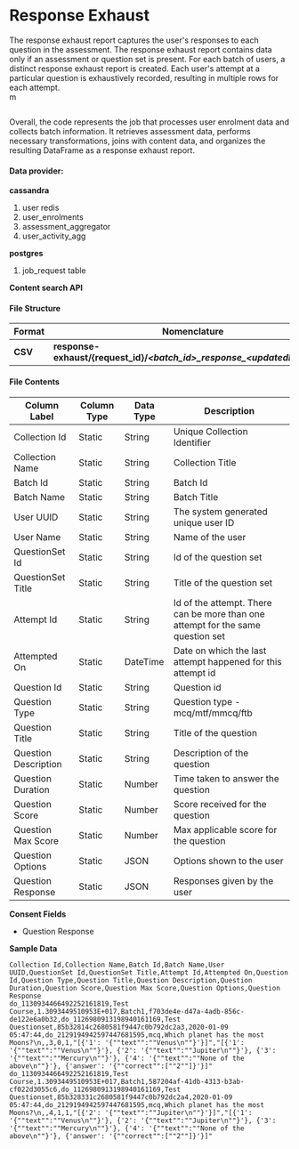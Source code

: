 # Response Exhaust

The response exhaust report captures the user's responses to each question in the assessment. The response exhaust report contains data only if an assessment or question set is present. For each batch of users, a distinct response exhaust report is created. Each user's attempt at a particular question is exhaustively recorded, resulting in multiple rows for each attempt.\
m

<div data-full-width="true">

<figure><img src="../../../../../.gitbook/assets/Response exhaust (1).png" alt=""><figcaption></figcaption></figure>

</div>

Overall, the code represents the job that processes user enrolment data and collects batch information. It retrieves assessment data, performs necessary transformations, joins with content data, and organizes the resulting DataFrame as a response exhaust report.

#### Data provider: <a href="#file-structure.2" id="file-structure.2"></a>

**cassandra**

1. user redis
2. user\_enrolments
3. assessment\_aggregator
4. user\_activity\_agg

**postgres**

1. job\_request table

**Content search API**

#### File Structure <a href="#file-structure.2" id="file-structure.2"></a>

| **Format** | **Nomenclature**                                                                    | **Example**                                                  |
| ---------- | ----------------------------------------------------------------------------------- | ------------------------------------------------------------ |
| **CSV**    | **response-exhaust/{request\_id}/**_**\<batch\_id>\_response\_\<updatedDate>.csv**_ | _**do\_1130264512015646721166\_response\_26\_08\_2020.csv**_ |

#### File Contents <a href="#file-contents.2" id="file-contents.2"></a>

| **Column Label**     | **Column Type** | **Data Type** | **Description**                                                                 |
| -------------------- | --------------- | ------------- | ------------------------------------------------------------------------------- |
| Collection Id        | Static          | String        | Unique Collection Identifier                                                    |
| Collection Name      | Static          | String        | Collection Title                                                                |
| Batch Id             | Static          | String        | Batch Id                                                                        |
| Batch Name           | Static          | String        | Batch Title                                                                     |
| User UUID            | Static          | String        | The system generated unique user ID                                             |
| User Name            | Static          | String        | Name of the user                                                                |
| QuestionSet Id       | Static          | String        | Id of the question set                                                          |
| QuestionSet Title    | Static          | String        | Title of the question set                                                       |
| Attempt Id           | Static          | String        | Id of the attempt. There can be more than one attempt for the same question set |
| Attempted On         | Static          | DateTime      | Date on which the last attempt happened for this attempt id                     |
| Question Id          | Static          | String        | Question id                                                                     |
| Question Type        | Static          | String        | Question type - mcq/mtf/mmcq/ftb                                                |
| Question Title       | Static          | String        | Title of the question                                                           |
| Question Description | Static          | String        | Description of the question                                                     |
| Question Duration    | Static          | Number        | Time taken to answer the question                                               |
| Question Score       | Static          | Number        | Score received for the question                                                 |
| Question Max Score   | Static          | Number        | Max applicable score for the question                                           |
| Question Options     | Static          | JSON          | Options shown to the user                                                       |
| Question Response    | Static          | JSON          | Responses given by the user                                                     |

**Consent Fields**

* Question Response

**Sample Data**

```csv
Collection Id,Collection Name,Batch Id,Batch Name,User UUID,QuestionSet Id,QuestionSet Title,Attempt Id,Attempted On,Question Id,Question Type,Question Title,Question Description,Question Duration,Question Score,Question Max Score,Question Options,Question Response
do_1130934466492252161819,Test Course,1.3093449510953E+017,Batch1,f703de4e-d47a-4adb-856c-de122e6a0b32,do_1126980913198940161169,Test Questionset,85b32814c2680581f9447c0b792dc2a3,2020-01-09 05:47:44,do_2129194942597447681595,mcq,Which planet has the most Moons?\n,,3,0,1,"[{'1': '{""text"":""Venus\n""}'}]","[{'1': '{""text"":""Venus\n""}'}, {'2': '{""text"":""Jupiter\n""}'}, {'3': '{""text"":""Mercury\n""}'}, {'4': '{""text"":""None of the above\n""}'}, {'answer': '{""correct"":[""2""]}'}]"
do_1130934466492252161819,Test Course,1.3093449510953E+017,Batch1,587204af-41db-4313-b3ab-cf022d3055c6,do_1126980913198940161169,Test Questionset,85b328331c2680581f9447c0b792dc2a4,2020-01-09 05:47:44,do_2129194942597447681595,mcq,Which planet has the most Moons?\n,,4,1,1,"[{'2': '{""text"":""Jupiter\n""}'}]","[{'1': '{""text"":""Venus\n""}'}, {'2': '{""text"":""Jupiter\n""}'}, {'3': '{""text"":""Mercury\n""}'}, {'4': '{""text"":""None of the above\n""}'}, {'answer': '{""correct"":[""2""]}'}]"
```

